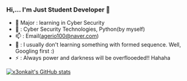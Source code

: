 ### Hi,... I'm Just Student Developer 👋

- 🔭 Major : learning in Cyber Security
- 🌱 : Cyber Security Technologies, Python(by myself)
- 📫 : Email(agerio100@naver.com)
- 💬 : I usually don't learning something with formed sequence. Well, Googling first :)
- ⚡ : Always power and darkness will be overflooeded!! Hahaha

[![x3onkait's GitHub stats](https://github-readme-stats.vercel.app/api?username=x3onkait)](https://github.com/x3onkait/github-readme-stats)

<!--
**x3onkait/x3onkait** is a ✨ _special_ ✨ repository because its `README.md` (this file) appears on your GitHub profile.

Here are some ideas to get you started:

- 🔭 I’m currently working on ...
- 🌱 I’m currently learning ...
- 👯 I’m looking to collaborate on ...
- 🤔 I’m looking for help with ...
- 💬 Ask me about ...
- 📫 How to reach me: ...
- 😄 Pronouns: ...
- ⚡ Fun fact: ...
-->
